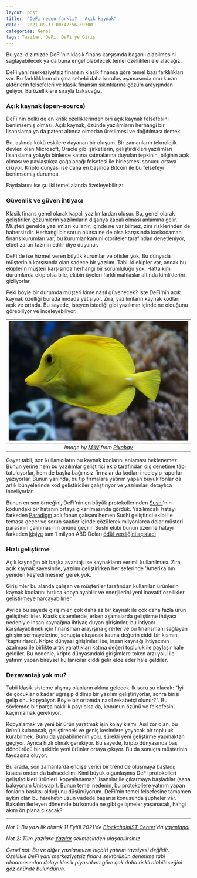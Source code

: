 ```yaml
---
layout: post
title:  "DeFi neden farklı? - Açık kaynak"
date:   2021-09-11 08:47:56 +0300
categories: Genel
tags: Yazılar, DeFi, DeFi'ye Giriş
---
```


Bu yazı dizimizde DeFi'nin klasik finans karşısında başarılı olabilmesini sağlayabilecek ya da buna engel olabilecek temel özellikleri ele alacağız. 

DeFi yani merkeziyetsiz finansın klasik finansa göre temel bazı farklılıkları var. Bu farklılıkların oluşma sebebi daha kuruluş aşamasında onu kuran aktörlerin felsefeleri ve klasik finansın sıkıntılarına çözüm arayışından geliyor.  Bu özelliklere sırayla bakacağız. 

### Açık kaynak (open-source)

DeFi'nin belki de en kritik özelliklerinden biri açık kaynak felsefesini benimsemiş olması. Açık kaynak, özünde yazılımların herhangi bir lisanslama ya da patent altında olmadan üretilmesi ve dağıtılması demek. 

Bu, aslında kökü eskilere dayanan bir oluşum. Bir zamanların teknolojik devleri olan Microsoft, Oracle gibi şirketlerin, geliştirdikleri yazılımları lisanslama yoluyla binlerce katına satmalarına duyulan tepkinin, bilginin açık olması ve paylaştıkça çoğalacağı felsefesi ile birleşmesi sonucu ortaya çıkıyor. Kripto dünyası ise daha en başında Bitcoin ile bu felsefeyi benimsemiş durumda.  

Faydalarını ise şu iki temel alanda özetleyebiliriz:

### Güvenlik ve güven ihtiyacı

Klasik finans genel olarak kapalı yazılımlardan oluşur. Bu, genel olarak geliştirilen çözümlerin yazılımların dışarıya kapalı olması anlamına gelir. Müşteri genelde yazılımları kullanır, içinde ne var bilmez, zira risklerinden de habersizdir. Herhangi bir sorun olursa ne de olsa karşısında koskocaman finans kurumları var, bu kurumlar kanuni otoriteler tarafından denetleniyor, elbet zararı tazmin edilir diye düşünür. 

DeFi'de ise hizmet veren büyük kurumlar ve ofisler yok. Bu dünyada müşterinin karşısında olan sadece bir yazılım. Tabii ki ekipler var, ancak bu ekiplerin müşteri karşısında herhangi bir sorumluluğu yok.  Hatta kimi durumlarda ekip olsa bile, ekibin üyeleri farklı mahlaslar altında kimliklerini gizliyorlar. 

Peki böyle bir durumda müşteri kime nasıl güvenecek? İşte DeFi'nin açık kaynak özelliği burada imdada yetişiyor. Zira, yazılımların kaynak kodları açık ve ortada. Bu sayede, isteyen istediği gibi yazılımın içinde ne olduğunu görebiliyor ve inceleyebiliyor. 

| ![fish](/assets/doctor-fish-191181_800.jpg)|
|:--:| 
| *Image by [M W](https://pixabay.com/users/efraimstochter-12351/) from [Pixabay](https://pixabay.com/)*|

Gayet tabii, son kullanıcıların bu kaynak kodlarını anlaması beklenemez. Bunun yerine hem bu yazılımlar geliştirici ekip tarafından dış denetime tâbi tutuluyorlar, hem de başka bağımsız firmalar da kodları inceleyip raporlar yazıyorlar. Bunun yanında, bu tip firmalara yatırım yapan büyük fonlar da artık bünyelerinde kod geliştiriciler çalıştırıyor ve yazılımları detaylıca inceliyorlar. 

Bunun en son örneğini, DeFi'nin en büyük protokollerinden [Sushi](https://sushi.com/)'nin kodundaki bir hatanın ortaya çıkarılmasında gördük. Yazılımdaki hatayı farkeden [Paradigm](https://www.paradigm.xyz/) adlı fonun çalışanı hemen Sushi geliştirici ekibi ile temasa geçer ve sorun saatler içinde çözülerek milyonlarca dolar müşteri parasının çalınmasının önüne geçilir. Sushi ekibi bunun üzerine hatayı farkeden [kişiye](https://twitter.com/samczsun) tam 1 milyon ABD Doları [ödül verdiğini açıkladı](https://twitter.com/josephdelong/status/1431314816698916865)

### Hızlı geliştirme

Açık kaynağın bir başka avantajı ise kaynakların verimli kullanılması. Zira açık kaynak sayesinde, yazılım geliştirirken her seferinde 'Amerika'nın yeniden keşfedilmesine' gerek yok.  

Girişimler bu alanda çalışan ve müşteriler tarafından kullanılan ürünlerin kaynak kodlarını hızlıca kopyalayabilir ve enerjilerini yeni inovatif özellikler geliştirmeye harcayabilirler. 

Ayrıca bu sayede girişimler, çok daha az bir kaynak ile çok daha fazla ürün geliştirebilirler. Klasik sistemlerde, erken aşamalarda geliştirme ihtiyacı nedeniyle insan kaynağına ihtiyaç duyan girişimler, bu ihtiyacı karşılayabilmek için finansman arayışına girerler ve bu finansmanı sağlayan girişim sermayelerine, sonuçta oluşacak katma değerin ciddi bir kısmını 'kaptırırlardı'. Kripto dünyası girişimleri ise, insan kaynağı ihtiyacının azalması ile birlikte artık yarattıkları katma değeri topluluk ile paylaşır hale geldiler. Bu nedenle, kripto dünyasındaki girişimlere token arzı yolu ile yatırım yapan bireysel kullanıcılar ciddi gelir elde eder hale geldiler. 

### Dezavantajı yok mu?
Tabii klasik sisteme alışmış olanların aklına gelecek ilk soru şu olacak: "İyi de çocuklar o kadar uğraşıp didinip bir yazılım geliştiriyorlar, sonra birisi gelip onu kopyalıyor. Böyle bir ortamda nasıl rekabetçi olunur?". Bu söylemde bir parça haklılık payı olsa da, konunun özünü ve felsefesini kaçırmamak gerekiyor. 

Kopyalamak ve yeni bir ürün yaratmak işin kolay kısmı. Asıl zor olan, bu ürünü kulanacak, geliştirecek ve geniş kesimlere yayacak bir topluluk kurabilmek. Bunu da yapabilmenin yolu, sürekli yeni geliştirme yapmaktan geçiyor. Ayrıca hızlı olmak gerekiyor. Bu sayede, kripto dünyasında baş döndürücü bir şekilde yeni ürünler ortaya çıkıyor. Bu da sonuçta müşterinin faydasına oluyor. 

Bu arada, son zamanlarda endişe verici bir trend de oluşmaya başladı; kısaca ondan da bahsedelim: Kimi büyük olgunlaşmış DeFi protokolleri geliştirdikleri ürünleri 'kopyalanamaz' lisanslar ile çıkarmaya başladılar (sana bakıyorum Uniswap!). Bunun temel nedenin, bu protokollere yatırım yapan fonların baskısı olduğunu düşünüyorum. DeFi'nin temel felsefesine tamamen aykırı olan bu hareketin uzun vadede başarısı konusunda şüpheler var. Bakalım ilerleyen dönemde bu konuda ne gibi gelişmeler yaşanacak, hangi akım ön plana çıkacak? 

---

*Not 1: Bu yazı ilk olarak 11 Eylül 2021'de [BlockchainIST Center](https://medium.com/blockchainist-center)'da [yayınlandı](https://medium.com/blockchainist-center/defi-neden-farkl%C4%B1-a%C3%A7%C4%B1k-kaynak-1dc12a04c4d7)*

*Not 2: Tüm yazılara [Yazılar](/articles/) sekmesinden ulaşabilirsiniz*

*Genel not: Bu ve diğer yazılarımızın hiçbiri yatırım tavsiyesi değildir. Özellikle DeFi yani merkeziyetsiz finans sektörünün denetime tabi olmamasından dolayı klasik piyasalara göre çok daha riskli olabileceğini göz önünde bulundurun.* 
